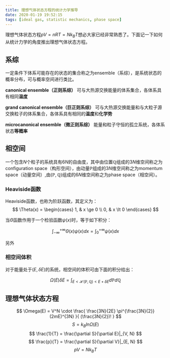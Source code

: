 ```yaml
---
title: 理想气体状态方程的统计力学推导
date: 2020-01-19 19:52:15
tags: [ideal gas, statistic mechanics, phase space]
---
```


理想气体状态方程$pV = nRT = Nk_BT$想必大家已经非常熟悉了。下面记一下如何从统计力学的角度推出理想气体状态方程。

## 系综
一定条件下体系可能存在的状态的集合称之为ensemble（系综），是系统状态的概率分布，可与概率空间进行类比。

<!--more-->

**canonical ensemble（正则系综）**
可与大热源交换能量的体系集合，各体系具有相同**温度**

**grand canonical ensemble（巨正则系综）**
可与大热源交换能量和与大粒子源交换粒子的体系集合，各体系具有相同的**温度**和**化学势**

**microcanonical ensemble（微正则系综）**
能量和粒子守恒的孤立系统，各体系状态**等概率**

## 相空间
一个包含$N$个粒子的系统具有$6N$的自由度，其中由位置$\mathbb Q$组成的$3N$维空间称之为configuration space（构形空间），由动量$\mathbb P$组成的$3N$维空间称之为momentum space（动量空间）,由$(\mathbb P, \mathbb Q)$组成的$6N$维空间称之为phase space（相空间）。

### Heaviside函数
Heaviside函数，也称为阶跃函数，其定义为：
$$
\Theta(x) =
\begin{cases}
1, & x \ge 0 \\
0, & x \lt 0
\end{cases}
$$

当$\Theta$函数作用于一个检验函数$\psi(x)$时，等于如下积分：

$$ \int_{-\infty}^{+\infty} \Theta(x) \psi(x) dx = \int_0^{+\infty} \psi(x) dx $$

另外

### 相空间体积
对于能量处于$(E, \delta E)$的系统，相空间的体积可由下面的积分给出：

$$ \Omega(E) \delta E = \int_{E<\mathcal H (\mathbb P, \mathbb Q) < E+\delta E} d\mathbb P d\mathbb Q $$

## 理想气体状态方程

$$ \Omega(E) = V^N \cdot \frac{ \frac{3N}{2E} \pi^{\frac{3N}{2}} (2mE)^{3N} }{ (\frac{3N}{2})! } $$
$$ S = k_B ln\Omega(E) $$
$$ \frac{1}{T} = \frac{\partial S}{\partial E}|_{V, N} $$
$$ \frac{p}{T} = \frac{\partial S}{\partial V}|_{E, N} $$
$$ pV = Nk_BT $$
